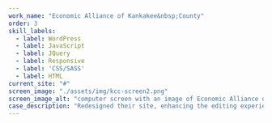 ```yaml
---
work_name: "Economic Alliance of Kankakee&nbsp;County"
order: 3
skill_labels: 
  - label: WordPress
  - label: JavaScript
  - label: JQuery
  - label: Responsive
  - label: 'CSS/SASS'
  - label: HTML
current_site: "#"
screen_image: "./assets/img/kcc-screen2.png"
screen_image_alt: "computer screen with an image of Economic Alliance of Kankakee project"
case_description: "Redesigned their site, enhancing the editing experience for the Alliance."
---
```

